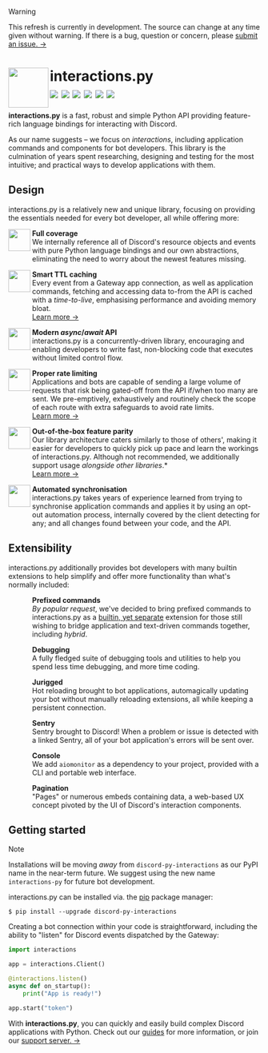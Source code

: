 <!-- icons start at ~64 px/2 em (66 preferred for 1/3 scaling) and decremented by the specified fractional -->
<!-- logo does not follow this rule -->

> [!WARNING]
> This refresh is currently in development. The source can change at any time given
> without warning. If there is a bug, question or concern, please
> [submit an issue. →](https://github.com/interactions-py/interactions.py/issues)

<div>
   <img align="left" height="80" src="https://github.com/interactions-py/interactions.py/assets/111544899/d733bbfb-ddec-4911-8385-0ef4232aee41" />
   <h1>
      interactions.py<br/>
      <img src="https://img.shields.io/badge/Python-3.10+-1081c1?logo=python" />
      <img src="https://img.shields.io/badge/License-GPL-blue" />
      <img src="https://img.shields.io/pypi/dm/discord-py-slash-command.svg?logo=python&label=Downloads" />
      <img src="https://img.shields.io/badge/Docs-latest-x?logo=readthedocs" />
      <img src="https://img.shields.io/badge/Guides-latest-x?logo=readthedocs" />
      <img src="https://discord.com/api/guilds/789032594456576001/embed.png" />
   </h1>
</div>

**interactions.py** is a fast, robust and simple Python API providing feature-rich language bindings for interacting with Discord.

As our name suggests – we focus on *interactions*, including application commands and components for bot developers. This library is
the culmination of years spent researching, designing and testing for the most intuitive; and practical ways to develop applications with them.

## Design

interactions.py is a relatively new and unique library, focusing on providing the essentials needed for every bot developer, all while
offering more:

<img align="left" height="44" src="https://github.com/interactions-py/interactions.py/assets/111544899/90e92b26-8215-4768-aa0e-eaaa35d43b85" />
<ul><ul>
    <b>Full coverage</b><br/>
    We internally reference all of Discord's resource objects and events with pure Python language bindings and our own abstractions,
    eliminating the need to worry about the newest features missing.
</ul></ul>

<img align="left" height="44" src="https://github.com/interactions-py/interactions.py/assets/111544899/2e579e36-686a-464e-9c59-9bf81f849d00" />
<ul><ul>
    <b>Smart TTL caching</b><br/>
    Every event from a Gateway app connection, as well as application commands, fetching and accessing data to-from the API is cached
    with a <i>time-to-live</i>, emphasising performance and avoiding memory bloat.<br/>
    <a href="">Learn more →</a>
</ul></ul>

<img align="left" height="44" src="https://github.com/interactions-py/interactions.py/assets/111544899/8fe15f19-0c97-4996-ad57-f69601b9c534" />
<ul><ul>
    <b>Modern <i>async</i>/<i>await</i> API</b><br/>
    interactions.py is a concurrently-driven library, encouraging and enabling developers to write fast, non-blocking code that executes
    without limited control flow.
</ul></ul>

<img align="left" height="44" src="https://github.com/interactions-py/interactions.py/assets/111544899/f3e18fe1-851e-4169-baa5-fe6ca7b54224" />
<ul><ul>
    <b>Proper rate limiting</b><br/>
    Applications and bots are capable of sending a large volume of requests that risk being gated-off from the API if/when too many are sent.
    We pre-emptively, exhaustively and routinely check the scope of each route with extra safeguards to avoid rate limits.<br/>
    <a href="">Learn more →</a>
</ul></ul>

<img align="left" height="44" src="https://github.com/interactions-py/interactions.py/assets/111544899/79f95af2-8cb8-4728-970a-bf6b7dc2d92d" />
<ul><ul>
    <b>Out-of-the-box feature parity</b><br/>
    Our library architecture caters similarly to those of others', making it easier for developers to quickly pick up pace and learn the
    workings of interactions.py. Although not recommended, we additionally support usage <i>alongside other libraries</i>.*<br/>
    <a href="">Learn more →</a>
</ul></ul>

<img align="left" height="44" src="https://github.com/interactions-py/interactions.py/assets/111544899/841e84c5-f9d2-4dc6-b08c-edc6d00a7d89" />
<ul><ul>
    <b>Automated synchronisation</b><br/>
    interactions.py takes years of experience learned from trying to synchronise application commands and applies it by using an opt-out
    automation process, internally covered by the client detecting for any; and all changes found between your code, and the API.
</ul></ul>

## Extensibility

interactions.py additionally provides bot developers with many builtin extensions to help simplify and offer more functionality
than what's normally included:

<ul><ul>
    <b>Prefixed commands</b><br/>
    <i>By popular request</i>, we've decided to bring prefixed commands to interactions.py as a <u>builtin, yet separate</u>
    extension for those still wishing to bridge application and text-driven commands together, including <i>hybrid</i>.
</ul></ul>

<ul><ul>
    <b>Debugging</b><br/>
    A fully fledged suite of debugging tools and utilities to help you spend less time debugging, and more time coding.
</ul></ul>

<ul><ul>
    <b>Jurigged</b><br/>
    Hot reloading brought to bot applications, automagically updating your bot without manually reloading extensions, all
    while keeping a persistent connection.
</ul></ul>

<ul><ul>
    <b>Sentry</b><br/>
    Sentry brought to Discord! When a problem or issue is detected with a linked Sentry, all of your bot application's errors
    will be sent over.
</ul></ul>

<ul><ul>
    <b>Console</b><br/>
    We add <code>aiomonitor</code> as a dependency to your project, provided with a CLI and portable web interface.
</ul></ul>

<ul><ul>
    <b>Pagination</b><br/>
    "Pages" or numerous embeds containing data, a web-based UX concept pivoted by the UI of Discord's interaction components.
</ul></ul>

## Getting started

> [!NOTE]
> Installations will be moving *away* from `discord-py-interactions` as our PyPI name in the near-term future.
> We suggest using the new name `interactions-py` for future bot development.

interactions.py can be installed via. the [pip](https://pypi.org/project/pip/) package manager:

```console
$ pip install --upgrade discord-py-interactions
```

Creating a bot connection within your code is straightforward, including the ability to "listen" for Discord events
dispatched by the Gateway:

```python
import interactions

app = interactions.Client()

@interactions.listen()
async def on_startup():
    print("App is ready!")

app.start("token")
```

With **interactions.py**, you can quickly and easily build complex Discord applications with Python. Check out our [guides](https://interactions-py.github.io/interactions.py/Guides/01%20Getting%20Started) for more information, or join our [support server. →](https://discord.gg/interactions)
